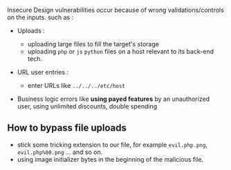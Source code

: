 Insecure Design vulnerabilities occur because of wrong validations/controls on the inputs. such as :
- Uploads :
	- uploading large files to fill the target's storage
	- uploading `php` or `js` `python` files on a host relevant to its back-end tech.
	
- URL user entries :
	- enter URLs like `../../../etc/host`

- Business logic errors like **using payed features** by an unauthorized user, using unlimited discounts, double spending


## How to bypass file uploads
- stick some tricking extension to our file, for example `evil.php.png`, `evil.php%00.png` ... and so on.
- using image initializer bytes in the beginning of the malicious file.